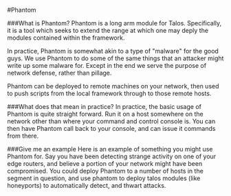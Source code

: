 #Phantom

###What is Phantom?
Phantom is a long arm module for Talos.  Specifically, it is a tool which seeks to extend the range at which one may deply the modules contained within the framework.  

In practice, Phantom is somewhat akin to a type of "malware" for the good guys.  We use Phantom to do some of the same things that an attacker might write up some malware for.  Except in the end we serve the purpose of network defense, rather than pillage.

Phantom can be deployed to remote machines on your network, then used to push scripts from the local framework through to those remote hosts.

###What does that mean in practice?
In practice, the basic usage of Phantom is quite straight forward.  Run it on a host somewhere on the network other than where your command and control console is.  You can then have Phantom call back to your console, and can issue it commands from there.

###Give me an example
Here is an example of something you might use Phantom for.  Say you have been detecting strange activity on one of your edge routers, and believe a portion of your network might have been compromised.  You could deploy Phantom to a number of hosts in the segment in question, and use phantom to deploy talos modules (like honeyports) to automatically detect, and thwart attacks.


